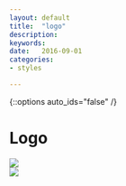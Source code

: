 ```yaml
---
layout: default
title:  "logo"
description: 
keywords: 
date:   2016-09-01
categories: 
- styles

---
```

{::options auto_ids="false" /}
# Logo #

<section class="">
	<div class="logo-example">
		<div class="logo-badge">
			<img src="{{ site.baseurl }}{{ site.assets_path }}img/dev-progress-logo-badge.svg" />
		</div>
	</div>
	<div class="logo-example">
		<div class="logo-type">
			<img src="{{ site.baseurl }}{{ site.assets_path }}img/dev-progress-logo-type.svg" />
		</div>
	</div>
</section>
